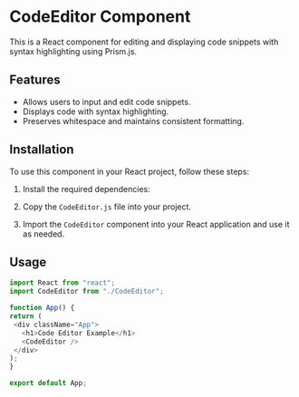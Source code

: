 # CodeEditor Component

This is a React component for editing and displaying code snippets with syntax highlighting using Prism.js.

## Features

- Allows users to input and edit code snippets.
- Displays code with syntax highlighting.
- Preserves whitespace and maintains consistent formatting.

## Installation

To use this component in your React project, follow these steps:

1. Install the required dependencies:


2. Copy the `CodeEditor.js` file into your project.

3. Import the `CodeEditor` component into your React application and use it as needed.

## Usage

```javascript
import React from "react";
import CodeEditor from "./CodeEditor";

function App() {
return (
 <div className="App">
   <h1>Code Editor Example</h1>
   <CodeEditor />
 </div>
);
}

export default App;
